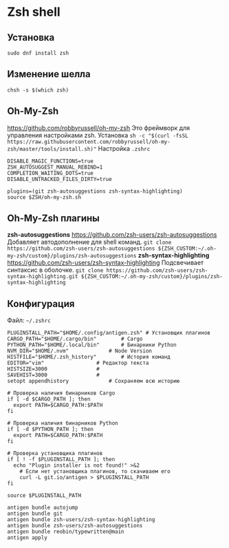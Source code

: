 # Zsh shell
## Установка
`sudo dnf install zsh`

## Изменение шелла
`chsh -s $(which zsh)`

## Oh-My-Zsh
https://github.com/robbyrussell/oh-my-zsh
Это фреймворк для управления настройками zsh.
Установка
`sh -c "$(curl -fsSL https://raw.githubusercontent.com/robbyrussell/oh-my-zsh/master/tools/install.sh)"`
Настройка `.zshrc`
```vim
DISABLE_MAGIC_FUNCTIONS=true
ZSH_AUTOSUGGEST_MANUAL_REBIND=1
COMPLETION_WAITING_DOTS=true
DISABLE_UNTRACKED_FILES_DIRTY=true

plugins=(git zsh-autosuggestions zsh-syntax-highlighting)
source $ZSH/oh-my-zsh.sh
```

## Oh-My-Zsh плагины
__zsh-autosuggestions__
  https://github.com/zsh-users/zsh-autosuggestions
  Добавляет автодополнение для shell команд.
  `git clone https://github.com/zsh-users/zsh-autosuggestions ${ZSH_CUSTOM:~/.oh-my-zsh/custom}/plugins/zsh-autosuggestions`
__zsh-syntax-highlighting__
  https://github.com/zsh-users/zsh-syntax-highlighting
  Подсвечивает синтаксис в оболочке.
  `git clone https://github.com/zsh-users/zsh-syntax-highlighting.git ${ZSH_CUSTOM:~/.oh-my-zsh/custom}/plugins/zsh-syntax-highlighting`
  
  
## Конфигурация
Файл: `~/.zshrc`
```vim
PLUGINSTALL_PATH="$HOME/.config/antigen.zsh" # Установщик плагинов
CARGO_PATH="$HOME/.cargo/bin"		 # Cargo
PYTHON_PATH="$HOME/.local/bin" 		 # Бинарники Python
NVM_DIR="$HOME/.nvm"			 # Node Version
HISTFILE="$HOME/.zsh_history"		 # История команд
EDITOR="vim"				 # Редактор текста
HISTSIZE=3000				 #
SAVEHIST=3000				 #
setopt appendhistory			 # Сохраняем всю историю

# Проверка наличия бинарников Cargo
if [ -d $CARGO_PATH ]; then
  export PATH=$CARGO_PATH:$PATH
fi

# Проверка наличия бинарников Python
if [ -d $PYTHON_PATH ]; then
  export PATH=$CARGO_PATH:$PATH
fi

# Проверка установщика плагинов
if [ ! -f $PLUGINSTALL_PATH ]; then
  echo "Plugin installer is not found!" >&2
    # Если нет установщика плагинов, то скачиваем его
    curl -L git.io/antigen > $PLUGINSTALL_PATH
fi

source $PLUGINSTALL_PATH

antigen bundle autojump
antigen bundle git
antigen bundle zsh-users/zsh-syntax-highlighting
antigen bundle zsh-users/zsh-autosuggestions
antigen bundle reobin/typewritten@main
antigen apply
```
